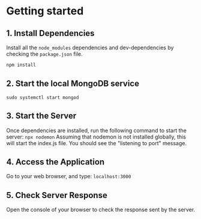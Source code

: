 # Getting started
## 1. Install Dependencies
Install all the `node_modules` dependencies and dev-dependencies by checking the `package.json` file.
```bash
npm install
```

## 2. Start the local MongoDB service
```sudo systemctl start mongod```

## 3. Start the Server
Once dependencies are installed, run the following command to start the server:
```npx nodemon```
Assuming that nodemon is not installed globally, this will start the index.js file. You should see the "listening to port" message.

## 4. Access the Application
Go to your web browser, and type:
```localhost:3000```

## 5. Check Server Response
Open the console of your browser to check the response sent by the server.
